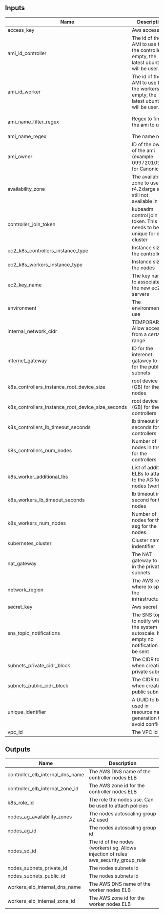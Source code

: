 
## Inputs

| Name | Description | Type | Default | Required |
|------|-------------|:----:|:-----:|:-----:|
| access_key | Aws access key | string | - | yes |
| ami_id_controller | The id of the AMI to use for the controller. If empty, the latest ubuntu will be user. | string | `` | no |
| ami_id_worker | The id of the AMI to use for the workers. If empty, the latest ubuntu will be user. | string | `` | no |
| ami_name_filter_regex | Regex to find the ami to use | string | `ubuntu/images/hvm-ssd/ubuntu-xenial-16.04-amd64-server-*` | no |
| ami_name_regex | The name regex | string | `^.*` | no |
| ami_owner | ID of the owner of the ami (example 099720109477 for Canonical) | string | `099720109477` | no |
| availability_zone | The availability zone to use. r4.2xlarge are still not available in C | list | `<list>` | no |
| controller_join_token | kubeadm control join token. This needs to be unique for each cluster | string | - | yes |
| ec2_k8s_controllers_instance_type | Instance size for the controllers | string | - | yes |
| ec2_k8s_workers_instance_type | Instance size for the nodes | string | - | yes |
| ec2_key_name | The key name to associate to the new ec2 servers | string | - | yes |
| environment | The environment to use | string | - | yes |
| internal_network_cidr | TEMPORARY: Allow access from a certain ip range | string | - | yes |
| internet_gateway | ID for the interenet gatawey to use for the public subnets | string | - | yes |
| k8s_controllers_instance_root_device_size | root device size (GB) for the nodes | string | `40` | no |
| k8s_controllers_instance_root_device_size_seconds | root device size (GB) for the controllers | string | `40` | no |
| k8s_controllers_lb_timeout_seconds | lb timeout in seconds for the controllers | string | `60` | no |
| k8s_controllers_num_nodes | Number of nodes in the asg for the controllers | string | - | yes |
| k8s_worker_additional_lbs | List of additional ELBs to attach to the AG for nodes (workers) | list | `<list>` | no |
| k8s_workers_lb_timeout_seconds | lb timeout in second for the nodes | string | `60` | no |
| k8s_workers_num_nodes | Number of nodes for the asg for the nodes | string | - | yes |
| kubernetes_cluster | Cluster name indentifier | string | - | yes |
| nat_gateway | The NAT gateway to use in the private subnets | string | - | yes |
| network_region | The AWS region where to spin the infrastructure | string | - | yes |
| secret_key | Aws secret key | string | - | yes |
| sns_topic_notifications | The SNS topic to notify when the system autoscale. If empty no notification will be sent | string | `` | no |
| subnets_private_cidr_block | The CIDR to use when creating private subnets | list | - | yes |
| subnets_public_cidr_block | The CIDR to use when creating public subnets | list | - | yes |
| unique_identifier | A UUID to be used in resource names generation to avoid conflicts | string | - | yes |
| vpc_id | The VPC id | string | - | yes |

## Outputs

| Name | Description |
|------|-------------|
| controller_elb_internal_dns_name | The AWS DNS name of the controller nodes ELB |
| controller_elb_internal_zone_id | The AWS zone id for the controller nodes ELB |
| k8s_role_id | The role the nodes use. Can be used to attach policies |
| nodes_ag_availability_zones | The nodes autoscaling group AZ used |
| nodes_ag_id | The nodes autoscaling group id |
| nodes_sd_id | The id of the nodes (workers) sg. Allows injection of rules aws_security_group_rule |
| nodes_subnets_private_id | The nodes subnets id |
| nodes_subnets_public_id | The nodes subnets id |
| workers_elb_internal_dns_name | The AWS DNS name of the worker nodes ELB |
| workers_elb_internal_zone_id | The AWS zone id for the worker nodes ELB |

